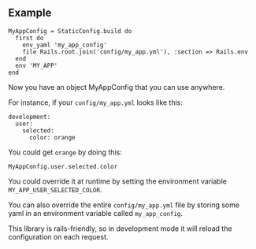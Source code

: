 Example
-------

    MyAppConfig = StaticConfig.build do
      first do
        env_yaml 'my_app_config'
        file Rails.root.join('config/my_app.yml'), :section => Rails.env
      end
      env 'MY_APP'
    end

Now you have an object MyAppConfig that you can use anywhere.

For instance, if your `config/my_app.yml` looks like this:

    development:
      user:
        selected:
          color: orange

You could get `orange` by doing this:

    MyAppConfig.user.selected.color

You could override it at runtime by setting the environment variable
`MY_APP_USER_SELECTED_COLOR`.

You can also override the entire `config/my_app.yml` file by storing
some yaml in an environment variable called `my_app_config`.

This library is rails-friendly, so in development mode it will
reload the configuration on each request.
